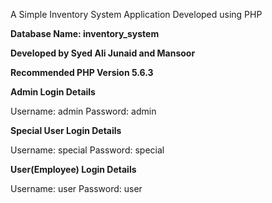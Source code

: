 A Simple Inventory System Application Developed using PHP

**Database Name: inventory_system**

**Developed by Syed Ali Junaid and Mansoor**

**Recommended PHP Version 5.6.3**


**Admin Login Details**

Username: admin
Password: admin

**Special User Login Details**

Username: special
Password: special

**User(Employee) Login Details**

Username: user
Password: user 
